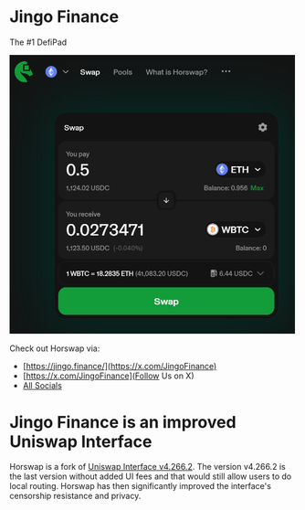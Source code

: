 # Jingo Finance

The #1 DefiPad

<img src="screenshot.png" style="width: 500px" />

Check out Horswap via:
- [https://jingo.finance/](https://x.com/JingoFinance)
- [https://x.com/JingoFinance](Follow Us on X)
- [All Socials](https://link3.to/jingo)

# Jingo Finance is an improved Uniswap Interface
Horswap is a fork of [Uniswap Interface v4.266.2](https://github.com/Uniswap/interface/releases/tag/v4.266.2). The version v4.266.2 is the last version without added UI fees and that would still allow users to do local routing. Horswap has then significantly improved the interface's censorship resistance and privacy.

